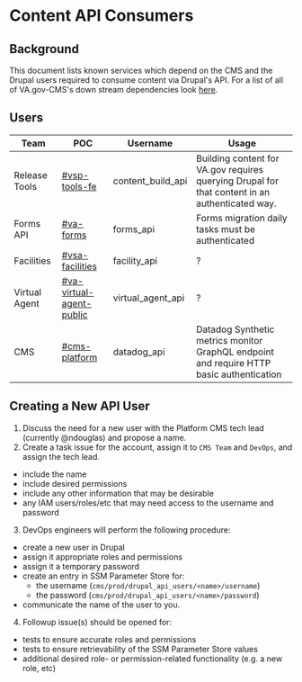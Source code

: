 # Content API Consumers

## Background

This document lists known services which depend on the CMS and the Drupal users required to consume content via Drupal's API. For a list of all of VA.gov-CMS's down stream dependencies look [here](https://github.com/department-of-veterans-affairs/va.gov-cms/edit/main/READMES/downstream_dependencies.md).

## Users

| Team      | POC | Username | Usage |
| ----------- | ----------- | ----------- | ----------- |
| Release Tools      | [#vsp-tools-fe](https://dsva.slack.com/archives/CQH357ZTP) | content_build_api       | Building content for VA.gov requires querying Drupal for that content in an authenticated way.       |
| Forms API | [#va-forms](https://dsva.slack.com/archives/CUB5X5MGF)| forms_api        | Forms migration daily tasks must be authenticated       |
| Facilities   | [#vsa-facilities](https://dsva.slack.com/archives/C0FQSS30V) | facility_api        | ?       |
| Virtual Agent   | [#va-virtual-agent-public](https://dsva.slack.com/archives/C01KTS3F493) | virtual_agent_api| ?       |
| CMS   | [#cms-platform](https://dsva.slack.com/archives/C02HX4AQZ33)| datadog_api        | Datadog Synthetic metrics monitor GraphQL endpoint and require HTTP basic authentication       |

## Creating a New API User

1. Discuss the need for a new user with the Platform CMS tech lead (currently @ndouglas) and propose a name.
2. Create a task issue for the account, assign it to `CMS Team` and `DevOps`, and assign the tech lead.
  - include the name
  - include desired permissions
  - include any other information that may be desirable
  - any IAM users/roles/etc that may need access to the username and password
3. DevOps engineers will perform the following procedure:
  - create a new user in Drupal
  - assign it appropriate roles and permissions
  - assign it a temporary password
  - create an entry in SSM Parameter Store for:
    - the username (`cms/prod/drupal_api_users/<name>/username`)
    - the password (`cms/prod/drupal_api_users/<name>/password`)
  - communicate the name of the user to you.
4. Followup issue(s) should be opened for:
  - tests to ensure accurate roles and permissions
  - tests to ensure retrievability of the SSM Parameter Store values
  - additional desired role- or permission-related functionality (e.g. a new role, etc)
